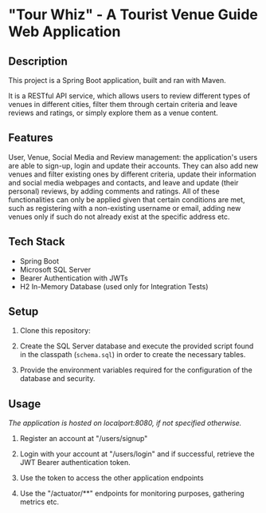 # "Tour Whiz" - A Tourist Venue Guide Web Application


## Description

This project is a Spring Boot application, built and ran with Maven.

It is a RESTful API service, which allows users to review different types of venues in different cities,
filter them through certain criteria and leave reviews and ratings, or simply explore them as a venue content.


## Features

User, Venue, Social Media and Review management: the application's users are able to sign-up, login and update
their accounts. They can also add new venues and filter existing ones by different criteria, 
update their information and social media webpages and contacts, and leave and update (their personal) reviews,
by adding comments and ratings. All of these functionalities can only be applied given that certain conditions are
met, such as registering with a non-existing username or email, adding new venues only if such do not already exist
at the specific address etc.


## Tech Stack

- Spring Boot
- Microsoft SQL Server
- Bearer Authentication with JWTs
- H2 In-Memory Database (used only for Integration Tests)


## Setup

1. Clone this repository:

2. Create the SQL Server database and execute the provided script found in the classpath (`schema.sql`) in order to create
the necessary tables. 

3. Provide the environment variables required for the configuration of the database and security.


## Usage

_The application is hosted on localport:8080, if not specified otherwise._


1. Register an account at "/users/signup"

2. Login with your account at "/users/login" and if successful, retrieve the JWT Bearer authentication token.

3. Use the token to access the other application endpoints

4. Use the "/actuator/**" endpoints for monitoring purposes, gathering metrics etc.
